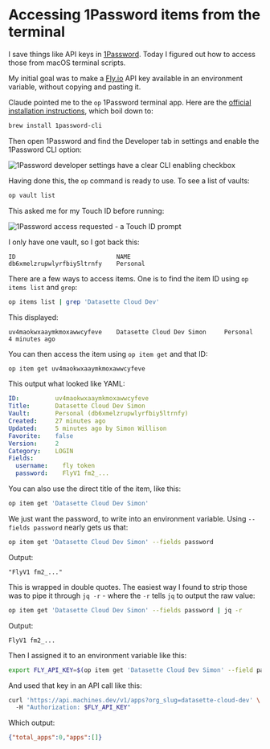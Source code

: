 # Accessing 1Password items from the terminal

I save things like API keys in [1Password](https://1password.com/). Today I figured out how to access those from macOS terminal scripts.

My initial goal was to make a [Fly.io](https://fly.io/) API key available in an environment variable, without copying and pasting it.

Claude pointed me to the `op` 1Password terminal app. Here are the [official installation instructions](https://developer.1password.com/docs/cli/get-started/), which boil down to:

```bash
brew install 1password-cli
```
Then open 1Password and find the Developer tab in settings and enable the 1Password CLI option:

![1Password developer settings have a clear CLI enabling checkbox](https://github.com/simonw/til/assets/9599/5d96abaf-e148-4090-ab33-2d9c365eeaf3)

Having done this, the `op` command is ready to use. To see a list of vaults:

```bash
op vault list
```
This asked me for my Touch ID before running:

![1Password access requested - a Touch ID prompt](https://github.com/simonw/til/assets/9599/b51b2450-ea97-409d-9b76-46d7809cc6fe)

I only have one vault, so I got back this:
```
ID                            NAME
db6xmelzrupwlyrfbiy5ltrnfy    Personal
```
There are a few ways to access items. One is to find the item ID using `op items list` and `grep`:

```bash
op items list | grep 'Datasette Cloud Dev'
```
This displayed:
```
uv4maokwxaaymkmoxawwcyfeve    Datasette Cloud Dev Simon     Personal     4 minutes ago
```
You can then access the item using `op item get` and that ID:

```bash
op item get uv4maokwxaaymkmoxawwcyfeve
```
This output what looked like YAML:
```yaml
ID:          uv4maokwxaaymkmoxawwcyfeve
Title:       Datasette Cloud Dev Simon
Vault:       Personal (db6xmelzrupwlyrfbiy5ltrnfy)
Created:     27 minutes ago
Updated:     5 minutes ago by Simon Willison
Favorite:    false
Version:     2
Category:    LOGIN
Fields:
  username:    fly token
  password:    FlyV1 fm2_...
```
You can also use the direct title of the item, like this:
```bash
op item get 'Datasette Cloud Dev Simon'
```
We just want the password, to write into an environment variable. Using `--fields password` nearly gets us that:
```bash
op item get 'Datasette Cloud Dev Simon' --fields password
```
Output:
```
"FlyV1 fm2_..."
```
This is wrapped in double quotes. The easiest way I found to strip those was to pipe it through `jq -r` - where the `-r` tells `jq` to output the raw value:
```bash
op item get 'Datasette Cloud Dev Simon' --fields password | jq -r
```
Output:
```
FlyV1 fm2_...
```
Then I assigned it to an environment variable like this:

```bash
export FLY_API_KEY=$(op item get 'Datasette Cloud Dev Simon' --field password | jq -r)
```
And used that key in an API call like this:
```bash
curl 'https://api.machines.dev/v1/apps?org_slug=datasette-cloud-dev' \ 
  -H "Authorization: $FLY_API_KEY"
```
Which output:
```json
{"total_apps":0,"apps":[]}
```
